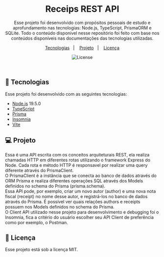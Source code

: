 <h1 align="center"> Receips REST API </h1>

<p align="center">
Esse projeto foi desenvolvido com propósitos pessoais de estudo e aprofundamento nas tecnologias: Node.js, TypeScript, PrismaORM e SQLite.
Todo o conteúdo disponível nesse repositório foi feito com base nos conteúdos disponíveis nas documentações das tecnologias utilizadas.
</p>

<p align="center">
  <a href="#-tecnologias">Tecnologias</a>&nbsp;&nbsp;&nbsp;|&nbsp;&nbsp;&nbsp;
  <a href="#-projeto">Projeto</a>&nbsp;&nbsp;&nbsp;|&nbsp;&nbsp;&nbsp;
  <a href="#memo-licença">Licença</a>
</p>

<p align="center">
  <img alt="License" src="https://img.shields.io/static/v1?label=license&message=MIT&color=49AA26&labelColor=000000">
</p>

<br>

## 🚀 Tecnologias

Esse projeto foi desenvolvido com as seguintes tecnologias:

- [Node.js](https://nodejs.org/en/) 19.5.0
- [TypeScript](https://www.typescriptlang.org/)
- [Prisma](https://www.prisma.io/)
- [Insomnia](https://insomnia.rest/)
- [Vite](https://vitejs.dev/)

## 💻 Projeto

Essa é uma API escrita com os conceitos arquiteturais REST, ela realiza chamadas HTTP em diferentes rotas utilizando o framework Express do Node. Cada rota e método
HTTP é responsavel por realizar uma query diferente através do PrismaClient. <br>
O PrismaClient é a instância que se conecta ao banco de dados através do ORM Prisma e
realiza diferentes operações SQL através dos Models definidos no schema do Prisma (prisma.schema). <br>
Essa API pode, por exemplo, criar um novo autor (author) e uma nova nota fiscal (receipt) no nome desse autor, e registrá-los no banco de dados através do Prisma.
É possível ver quais relações authors e receipts possuem nos Models definidos no schema do Prisma. <br>
O Client API utilizado nesse projeto para desenvolvimento e debugging foi o Insomnia, fica a critério do usuário escolher seu API Client de preferência como por exemplo,
o Postman.

## :memo: Licença

Esse projeto está sob a licença MIT.
